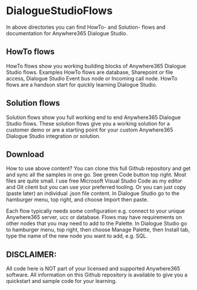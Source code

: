 # DialogueStudioFlows
In above directories you can find HowTo- and Solution- flows and documentation for Anywhere365 Dialogue Studio.

## HowTo flows
HowTo flows show you working building blocks of Anywhere365 Dialogue Studio flows. Examples HowTo flows are database, Sharepoint or file access, Dialogue Studio Event bus node or Incoming call node. HowTo flows are a handson start for quickly learning Dialogue Studio.

## Solution flows
Solution flows show you full working end to end Anywhere365 Dialogue Studio flows. These solution flows give you a working solution for a customer demo or are a starting point for your custom Anywhere365 Dialogue Studio integration or solution. 

## Download
How to use above content? You can clone this full Github repository and get and sync all the samples in one go. See green Code button top right. Most files are quite small. I use free Microsoft Visual Studio Code as my editor and Git client but you can use your preferred tooling. Or you can just copy (paste later) an individual .json file content. In Dialogue Studio go to the hamburger menu, top right, and choose Import then paste.

Each flow typically needs some configuration e.g. connect to your unique Anywhere365 server, ucc or database.
Flows may have requirements on other nodes that you may need to add to the Palette. In Dialogue Studio go to hamburger menu, top right, then choose Manage Palette, then Install tab, type the name of the new node you want to add, e.g. SQL.

## DISCLAIMER:
All code here is NOT part of your licensed and supported Anywhere365 software. All information on this Github repository is available to give you a quickstart and sample code for your learning.
